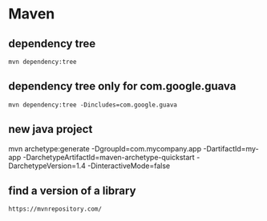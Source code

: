 # Maven

## dependency tree
    mvn dependency:tree
     
## dependency tree only for com.google.guava
    mvn dependency:tree -Dincludes=com.google.guava
    
## new java project

mvn archetype:generate -DgroupId=com.mycompany.app -DartifactId=my-app -DarchetypeArtifactId=maven-archetype-quickstart -DarchetypeVersion=1.4 -DinteractiveMode=false

## find a version of a library

    https://mvnrepository.com/    